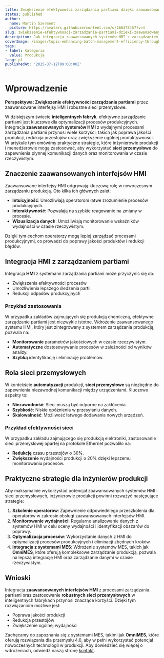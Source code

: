 ```yaml
---
title: Zwiększenie efektywności zarządzania partiami dzięki zaawansowanym interfejsom HMI
status: published
author:
  name: Martin Szerment
  picture: https://avatars.githubusercontent.com/u/166378457?v=4
slug: zwiekszenie-efektywnosci-zarzadzania-partiami-dzieki-zaawansowanym-interfejsom-hmi
description: Jak integracja zaawansowanych systemów HMI z zarządzaniem partiami optymalizuje produkcję w inteligentnych fabrykach.
coverImage: /images/topic-enhancing-batch-management-efficiency-through-advanced-hmi-interfaces-and-robust-industrial-networks-in-smart-manu.png
tags:
- label: Kategoria
  value: Produkcja
lang: pl
publishedAt: '2025-07-12T09:00:00Z'
---
```

# Wprowadzenie

**Perspektywa: Zwiększenie efektywności zarządzania partiami** przez zaawansowane interfejsy HMI i robustne sieci przemysłowe.

W dzisiejszym świecie **inteligentnych fabryk**, efektywne zarządzanie partiami jest kluczowe dla optymalizacji procesów produkcyjnych. Integracja **zaawansowanych systemów HMI** z wydajnymi procesami zarządzania partiami przynosi wiele korzyści, takich jak poprawa jakości produkcji, redukcja przestojów oraz zwiększenie ogólnej produktywności. W artykule tym omówimy praktyczne strategie, które inżynierowie produkcji i menedżerowie mogą zastosować, aby wykorzystać **sieci przemysłowe** do zapewnienia płynnej komunikacji danych oraz monitorowania w czasie rzeczywistym.

## Znaczenie zaawansowanych interfejsów HMI

Zaawansowane interfejsy HMI odgrywają kluczową rolę w nowoczesnym zarządzaniu produkcją. Oto kilka ich głównych zalet:

- **Intuicyjność**: Umożliwiają operatorom łatwe zrozumienie procesów produkcyjnych.
- **Interaktywność**: Pozwalają na szybkie reagowanie na zmiany w procesie.
- **Wizualizacja danych**: Umożliwiają monitorowanie wskaźników wydajności w czasie rzeczywistym.

Dzięki tym cechom operatorzy mogą lepiej zarządzać procesami produkcyjnymi, co prowadzi do poprawy jakości produktów i redukcji błędów.

## Integracja HMI z zarządzaniem partiami

Integracja **HMI** z systemami zarządzania partiami może przyczynić się do:

- Zwiększenia efektywności procesów
- Umożliwienia lepszego śledzenia partii
- Redukcji odpadów produkcyjnych

### Przykład zastosowania

W przypadku zakładów zajmujących się produkcją chemiczną, efektywne zarządzanie partiami jest niezwykle istotne. Wdrożenie zaawansowanego systemu HMI, który jest zintegrowany z systemem zarządzania produkcją, pozwala na:

- **Monitorowanie** parametrów jakościowych w czasie rzeczywistym.
- **Automatyczne** dostosowywanie procesów w zależności od wyników analizy.
- **Szybką** identyfikację i eliminację problemów.

## Rola sieci przemysłowych

W kontekście **automatyzacji** produkcji, **sieci przemysłowe** są niezbędne do zapewnienia niezawodnej komunikacji między urządzeniami. Kluczowe aspekty to:

- **Niezawodność**: Sieci muszą być odporne na zakłócenia.
- **Szybkość**: Niskie opóźnienia w przesyłaniu danych.
- **Skalowalność**: Możliwość łatwego dodawania nowych urządzeń.

### Przykład efektywności sieci

W przypadku zakładu zajmującego się produkcją elektroniki, zastosowanie sieci przemysłowej opartej na protokole Ethernet pozwoliło na:

- **Redukcję** czasu przestojów o 30%.
- **Zwiększenie** wydajności produkcji o 20% dzięki lepszemu monitorowaniu procesów.

## Praktyczne strategie dla inżynierów produkcji

Aby maksymalnie wykorzystać potencjał zaawansowanych systemów HMI i sieci przemysłowych, inżynierowie produkcji powinni rozważyć następujące strategie:

1. **Szkolenie operatorów**: Zapewnienie odpowiedniego przeszkolenia dla operatorów w zakresie obsługi zaawansowanych interfejsów HMI.
2. **Monitorowanie wydajności**: Regularne analizowanie danych z systemów HMI w celu oceny wydajności i identyfikacji obszarów do poprawy.
3. **Optymalizacja procesów**: Wykorzystanie danych z HMI do optymalizacji procesów produkcyjnych i eliminacji zbędnych kroków.
4. **Integracja z systemami MES**: Wdrożenie systemów MES, takich jak **OmniMES**, które oferują kompleksowe zarządzanie produkcją, pozwala na lepszą integrację HMI oraz zarządzanie danymi w czasie rzeczywistym.

## Wnioski

Integracja **zaawansowanych interfejsów HMI** z procesami zarządzania partiami oraz zastosowanie **robustnych sieci przemysłowych** w inteligentnych fabrykach przynosi znaczące korzyści. Dzięki tym rozwiązaniom możliwe jest:

- Poprawa jakości produkcji
- Redukcja przestojów
- Zwiększenie ogólnej wydajności

Zachęcamy do zapoznania się z systemami MES, takimi jak **OmniMES**, które oferują rozwiązania dla przemysłu 4.0, aby w pełni wykorzystać potencjał nowoczesnych technologii w produkcji. Aby dowiedzieć się więcej o wdrożeniach, odwiedź naszą stronę [kontakt](https://www.omnimes.com/pl/kontakt).
